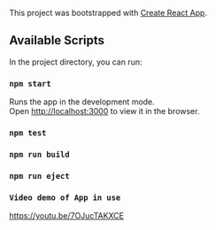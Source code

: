 This project was bootstrapped with [Create React App](https://github.com/facebook/create-react-app).

## Available Scripts

In the project directory, you can run:

### `npm start`

Runs the app in the development mode.<br />
Open [http://localhost:3000](http://localhost:3000) to view it in the browser.


### `npm test`

### `npm run build`

### `npm run eject`

### `Video demo of App in use`
https://youtu.be/7OJucTAKXCE
